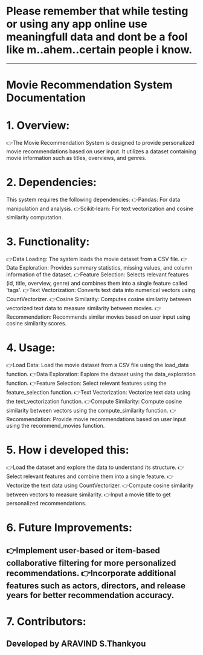 # Please remember that while testing or using any app online use meaningfull data and dont be a fool like m..ahem..certain people i know.
__________________________________________________________________________________________________________________________
# Movie Recommendation System Documentation
# 1. Overview:

👉The Movie Recommendation System is designed to provide personalized movie recommendations based on user input. It utilizes a dataset containing movie information such as titles, overviews, and genres.

# 2. Dependencies:

This system requires the following dependencies:
👉Pandas: For data manipulation and analysis.
👉Scikit-learn: For text vectorization and cosine similarity computation.
# 3. Functionality:

👉Data Loading: The system loads the movie dataset from a CSV file.
👉Data Exploration: Provides summary statistics, missing values, and column information of the dataset.
👉Feature Selection: Selects relevant features (id, title, overview, genre) and combines them into a single feature called 'tags'.
👉Text Vectorization: Converts text data into numerical vectors using CountVectorizer.
👉Cosine Similarity: Computes cosine similarity between vectorized text data to measure similarity between movies.
👉Recommendation: Recommends similar movies based on user input using cosine similarity scores.

# 4. Usage:

👉Load Data: Load the movie dataset from a CSV file using the load_data function.
👉Data Exploration: Explore the dataset using the data_exploration function.
👉Feature Selection: Select relevant features using the feature_selection function.
👉Text Vectorization: Vectorize text data using the text_vectorization function.
👉Compute Similarity: Compute cosine similarity between vectors using the compute_similarity function.
👉Recommendation: Provide movie recommendations based on user input using the recommend_movies function.

# 5. How i developed this:

👉Load the dataset and explore the data to understand its structure.
👉Select relevant features and combine them into a single feature.
👉Vectorize the text data using CountVectorizer.
👉Compute cosine similarity between vectors to measure similarity.
👉Input a movie title to get personalized recommendations.

# 6. Future Improvements:

👉Implement user-based or item-based collaborative filtering for more personalized recommendations.
👉Incorporate additional features such as actors, directors, and release years for better recommendation accuracy.
--------------------------------------------------------------------------------------------------------------------------
# 7. Contributors:

Developed by ARAVIND S.Thankyou
--------------------------------------------------------------------------------------------------------------------------
